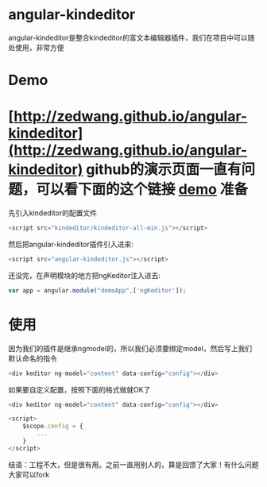 angular-kindeditor
==================
angular-kindeditor是整合kindeditor的富文本编辑器插件，我们在项目中可以随处使用，非常方便

Demo
==================

[http://zedwang.github.io/angular-kindeditor](http://zedwang.github.io/angular-kindeditor)
github的演示页面一直有问题，可以看下面的这个链接
[demo](http://www.w3cscript.com/Angular/2014-11-26/14.html)
准备
==================
先引入kindeditor的配置文件
```javascript
<script src="kindeditor/kindeditor-all-min.js"></script>
```
然后把angular-kindeditor插件引入进来:

```javascript
<script src="angular-kindeditor.js"></script>
```
还没完，在声明模块的地方把ngKeditor注入进去:
```javascript
var app = angular.module("demoApp",['ngKeditor']);
```
使用
==================
因为我们的插件是继承ngmodel的，所以我们必须要绑定model，然后写上我们默认命名的指令

```javascript
<div keditor ng-model="content" data-config="config"></div>
```
如果要自定义配置，按照下面的格式做就OK了

```javascript
<div keditor ng-model="content" data-config="config"></div>

<script>
    $scope.config = {
        ...
    }
</script>
```
结语：工程不大，但是很有用。之前一直用别人的，算是回馈了大家！有什么问题大家可以fork
